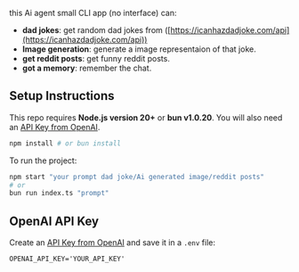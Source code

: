 this Ai agent small CLI app (no interface) can:

- **dad jokes**: get random dad jokes from ([https://icanhazdadjoke.com/api](https://icanhazdadjoke.com/api))
- **Image generation**: generate a image representaion of that joke.
- **get reddit posts**: get funny reddit posts.
- **got a memory**: remember the chat.

## Setup Instructions

This repo requires **Node.js version 20+** or **bun v1.0.20**.
You will also need an [API Key from OpenAI](https://platform.openai.com/settings/organization/api-keys).

```bash
npm install # or bun install
```

To run the project:

```bash
npm start "your prompt dad joke/Ai generated image/reddit posts"
# or
bun run index.ts "prompt"
```

## OpenAI API Key

Create an [API Key from OpenAI](https://platform.openai.com/settings/organization/api-keys) and save it in a `.env` file:

```
OPENAI_API_KEY='YOUR_API_KEY'
```
